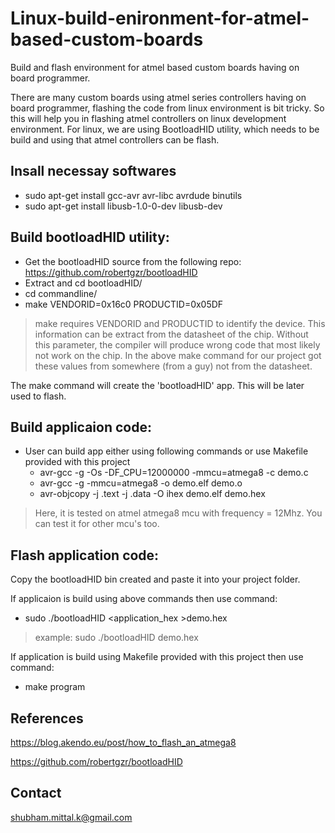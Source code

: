 # Linux-build-enironment-for-atmel-based-custom-boards
Build and flash environment for atmel based custom boards having on board programmer.

There are many custom boards using atmel series controllers having on board programmer, flashing the code from linux environment is bit tricky. So this will help you in flashing atmel controllers on linux development environment.
For linux, we are using BootloadHID utility, which needs to be build and using that atmel controllers can be flash.

## Insall necessay softwares
- sudo apt-get install gcc-avr avr-libc avrdude binutils 
- sudo apt-get install libusb-1.0-0-dev libusb-dev

## Build bootloadHID utility:
- Get the bootloadHID source from the following repo: https://github.com/robertgzr/bootloadHID
- Extract and cd bootloadHID/
- cd commandline/
- make VENDORID=0x16c0 PRODUCTID=0x05DF

> make requires VENDORID and PRODUCTID to identify the device. This information can be extract from the datasheet of the chip. Without this parameter, the compiler will produce wrong code that most likely not work on the chip. 
> In the above make command for our project got these values from somewhere (from a guy) not from the datasheet.

The make command will create the 'bootloadHID' app. This will be later used to flash.

## Build applicaion code:
- User can build app either using following commands or use Makefile provided with this project
	- avr-gcc -g -Os -DF_CPU=12000000 -mmcu=atmega8 -c demo.c
	- avr-gcc -g -mmcu=atmega8 -o demo.elf demo.o
	- avr-objcopy -j .text -j .data -O ihex demo.elf demo.hex

> Here, it is tested on atmel atmega8 mcu with frequency = 12Mhz. You can test it for other mcu's too.

## Flash application code:
Copy the bootloadHID bin created and paste it into your project folder.
	
If applicaion is build using above commands then use command:
- sudo ./bootloadHID <application_hex >demo.hex
> example: sudo ./bootloadHID demo.hex 

If application is build using Makefile provided with this project then use command:
- make program

## References
https://blog.akendo.eu/post/how_to_flash_an_atmega8

https://github.com/robertgzr/bootloadHID

## Contact
shubham.mittal.k@gmail.com

